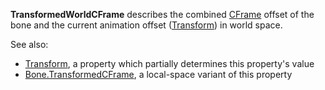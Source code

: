 **TransformedWorldCFrame** describes the combined
[CFrame](https://create.roblox.com/docs/reference/engine/classes/Attachment#CFrame) offset of the bone and the current animation
offset ([Transform](https://create.roblox.com/docs/reference/engine/classes/Bone#Transform)) in world space.

See also:

- [Transform](https://create.roblox.com/docs/reference/engine/classes/Bone#Transform), a property which partially determines this
  property's value
- [Bone.TransformedCFrame](https://create.roblox.com/docs/reference/engine/classes/Bone#TransformedCFrame), a local-space variant of this property